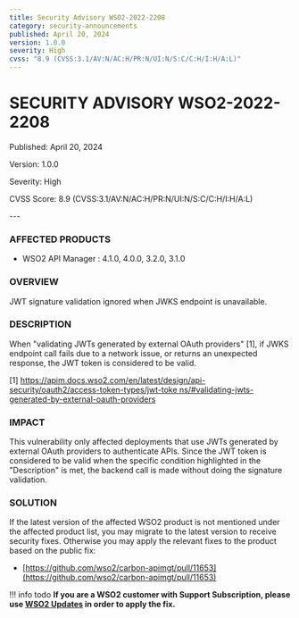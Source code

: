 ```yaml
---
title: Security Advisory WSO2-2022-2208
category: security-announcements
published: April 20, 2024
version: 1.0.0
severity: High
cvss: "8.9 (CVSS:3.1/AV:N/AC:H/PR:N/UI:N/S:C/C:H/I:H/A:L)"
---
```


# SECURITY ADVISORY WSO2-2022-2208

<p class="doc-info">Published: April 20, 2024</p>
<p class="doc-info">Version: 1.0.0</p>
<p class="doc-info">Severity: High</p>
<p class="doc-info">CVSS Score: 8.9 (CVSS:3.1/AV:N/AC:H/PR:N/UI:N/S:C/C:H/I:H/A:L)</p>
---

### AFFECTED PRODUCTS
* WSO2 API Manager : 4.1.0, 4.0.0, 3.2.0, 3.1.0


### OVERVIEW
JWT signature validation ignored when JWKS endpoint is unavailable.


### DESCRIPTION
When "validating JWTs generated by external OAuth providers" [1], if JWKS endpoint call fails due to a network issue, or returns an unexpected response, the JWT token is considered to be valid.

[1] [https://apim.docs.wso2.com/en/latest/design/api-security/oauth2/access-token-types/jwt-toke
ns/#validating-jwts-generated-by-external-oauth-providers](https://apim.docs.wso2.com/en/latest/design/api-security/oauth2/access-token-types/jwt-tokens/#validating-jwts-generated-by-external-oauth-providers)


### IMPACT
This vulnerability only affected deployments that use JWTs generated by external OAuth providers to authenticate APIs. Since the JWT token is considered to be valid when the specific condition highlighted in the "Description" is met, the backend call is made without doing the signature validation.


### SOLUTION
If the latest version of the affected WSO2 product is not mentioned under the affected product list, you may migrate to the latest version to receive security fixes. Otherwise you may apply the relevant fixes to the product based on the public fix: 

* [https://github.com/wso2/carbon-apimgt/pull/11653](https://github.com/wso2/carbon-apimgt/pull/11653)


!!! info todo
    **If you are a WSO2 customer with Support Subscription, please use [WSO2 Updates](https://wso2.com/updates/) in order to apply the fix.**

